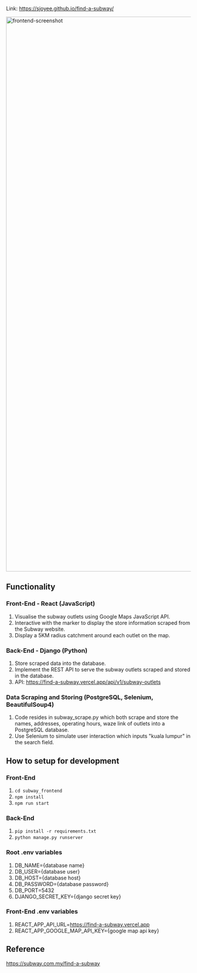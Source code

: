 Link: https://sjoyee.github.io/find-a-subway/

<img width="1510" alt="frontend-screenshot" src="https://github.com/sjoyee/find-a-subway/assets/62273041/c4d39af2-968e-4f5b-bdd6-94eea1748681">

## Functionality
### Front-End - React (JavaScript)
1. Visualise the subway outlets using Google Maps JavaScript API.
2. Interactive with the marker to display the store information scraped from the Subway website.
3. Display a 5KM radius catchment around each outlet on the map.

### Back-End - Django (Python)
1. Store scraped data into the database.
2. Implement the REST API to serve the subway outlets scraped and stored in the database.
3. API: https://find-a-subway.vercel.app/api/v1/subway-outlets

### Data Scraping and Storing (PostgreSQL, Selenium, BeautifulSoup4)
1. Code resides in subway_scrape.py which both scrape and store the names, addresses, operating hours, waze link of outlets into a PostgreSQL database.
2. Use Selenium to simulate user interaction which inputs "kuala lumpur" in the search field.

## How to setup for development
### Front-End
1. ```cd subway_frontend```
2. ```npm install```
3. ```npm run start```

### Back-End
1. ```pip install -r requirements.txt```
2. ```python manage.py runserver```

### Root .env variables
1. DB_NAME={database name}
2. DB_USER={database user}
3. DB_HOST={database host}
4. DB_PASSWORD={database password}
5. DB_PORT=5432
6. DJANGO_SECRET_KEY={django secret key}

### Front-End .env variables
1. REACT_APP_API_URL=https://find-a-subway.vercel.app
2. REACT_APP_GOOGLE_MAP_API_KEY={google map api key}

## Reference
https://subway.com.my/find-a-subway


